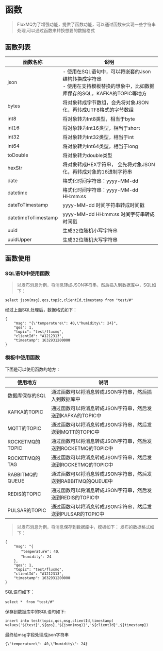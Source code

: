 # 函数
> FluxMQ为了增强功能，提供了函数功能，可以通过函数来实现一些字符串处理,可以通过函数来转换想要的数据格式

## 函数列表
| 函数名称                | 说明                                                                              |
|---------------------|---------------------------------------------------------------------------------|
| json                | - 使用在SQL语句中，可以将嵌套的Json结构转换成字符串 <br/> - 使用在支持模板替换的想象中，比如数据库保存的SQL，KAFKA的TOPIC等地方 |
| bytes               | 将对象转成字节数组，会先将对象JSON化，再转成UTF8格式的字节数组                                             |
| int8                | 将对象转为Int8类型，相当于byte                                                             |
| int16               | 将对象转为Int16类型，相当于short                                                           |
| int32               | 将对象转为Int32类型，相当于int                                                             |
| int64               | 将对象转为Int64类型，相当于long                                                            |
| toDouble            | 将对象转为double类型                                                                   |
| hexStr              | 将对象转成HEX字符串， 会先将对象JSON化，再转成对象的16进制字符串                                           |
| date                | 格式化时间字符串：yyyy-MM-dd                                                             |
| datetime            | 格式化时间字符串：yyyy-MM-dd HH:mm:ss                                                    |
| dateToTimestamp     | yyyy-MM-dd 时间字符串转成时间戳                                                           |
| datetimeToTimestamp | yyyy-MM-dd HH:mm:ss 时间字符串转成时间戳                                                  |
| uuid                | 生成32位随机小写字符串                                                                    |
| uuidUpper | 生成32位随机大写字符串                                                                    |


## 函数使用
### SQL语句中使用函数
> 以发布消息为例，将消息转成JSON字符串，然后插入到数据库中，SQL如下：
```
select json(msg),qos,topic,clientId,timestamp from "test/#"
```
经过上面SQL处理后，数据格式如下：
```
{
    "msg": "{\"temperature\": 40,\"humidity\": 24}",
    "qos": 1,
    "topic": "test/fluxmq",
    "clientId": "A1212313",
    "timestamp": 1632931200000
}
```
### 模板中使用函数
下面是可以使用函数的地方：

| 使用地方      | 说明 |
|-----------|------|
| 数据库保存的SQL | 通过函数可以将消息转成JSON字符串，然后插入到数据库中 |
| KAFKA的TOPIC | 通过函数可以将消息转成JSON字符串，然后发送到KAFKA的TOPIC中 |
| MQTT的TOPIC | 通过函数可以将消息转成JSON字符串，然后发送到MQTT的TOPIC中 |
| ROCKETMQ的TOPIC | 通过函数可以将消息转成JSON字符串，然后发送到ROCKETMQ的TOPIC中 |
| ROCKETMQ的TAG | 通过函数可以将消息转成JSON字符串，然后发送到ROCKETMQ的TOPIC中 |
| RABBITMQ的QUEUE | 通过函数可以将消息转成JSON字符串，然后发送到RABBITMQ的QUEUE中 |
| REDIS的TOPIC | 通过函数可以将消息转成JSON字符串，然后发送到REDIS的TOPIC中 |
| PULSAR的TOPIC | 通过函数可以将消息转成JSON字符串，然后发送到PULSAR的TOPIC中 |

> 以发布消息为例，将消息保存到数据库中，模板如下：
发布的数据格式如下：
```
{
    "msg": "{
    　　"temperature": 40，
    　　"humidity": 24
    },
    "qos": 1,
    "topic": "test/fluxmq",
    "clientId": "A1212313",
    "timestamp": 1632931200000
}
```
SQL语句如下：
```
select *　from "test/#"
```
保存到数据库中的SQL语句如下:
```
insert into test(topic,qos,msg,clientId,timestamp) 
values('${test}',${qos},'${json(msg)}','${clientId}',${timestamp})
```
最终给msg字段处理成json字符串
```text
{\"temperature\": 40,\"humidity\": 24}
```